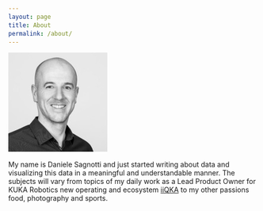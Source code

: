 ```yaml
---
layout: page
title: About
permalink: /about/
---
```


![](/assets/me.jpeg)

My name is Daniele Sagnotti and just started writing about data and visualizing this data in a meaningful and understandable manner. The subjects will vary from topics of my daily work as a Lead Product Owner for KUKA Robotics new operating and ecosystem [iiQKA](https://www.kuka.com/en-de/future-production/iiqka) to my other passions food, photography and sports.
